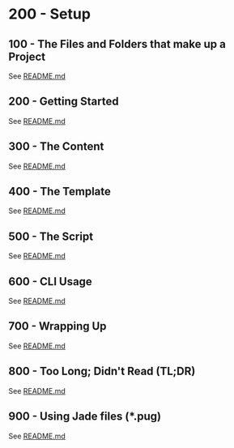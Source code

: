 # 200 - Setup

## 100 - The Files and Folders that make up a Project

See [README.md](./100/README.md)

## 200 - Getting Started

See [README.md](./200/README.md)

## 300 - The Content

See [README.md](./300/README.md)

## 400 - The Template

See [README.md](./400/README.md)

## 500 - The Script

See [README.md](./500/README.md)

## 600 - CLI Usage

See [README.md](./600/README.md)

## 700 - Wrapping Up

See [README.md](./700/README.md)

## 800 - Too Long; Didn't Read (TL;DR)

See [README.md](./800/README.md)

## 900 - Using Jade files (*.pug)

See [README.md](./900/README.md)